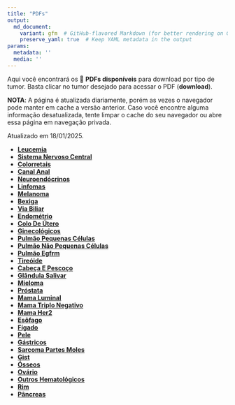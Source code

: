 ```yaml
---
title: "PDFs"
output: 
  md_document:
    variant: gfm  # GitHub-flavored Markdown (for better rendering on GitHub)
    preserve_yaml: true  # Keep YAML metadata in the output
params:
  metadata: ''
  media: ''
---
```


<script async src="https://scripts.simpleanalyticscdn.com/latest.js"></script>

Aqui você encontrará os 📝 **PDFs disponíveis** para download por tipo
de tumor. Basta clicar no tumor desejado para acessar o PDF
(**download**).

**NOTA**: A página é atualizada diariamente, porém as vezes o navegador
pode manter em cache a versão anterior. Caso você encontre alguma
informação desatualizada, tente limpar o cache do seu navegador ou abre
essa página em navegação privada.

Atualizado em 18/01/2025.

- [**Leucemia**](https://coeoralmeds-e768.restdb.io/media/678b5473f63b8048000e234e?download=true)
- [**Sistema Nervoso
  Central**](https://coeoralmeds-e768.restdb.io/media/678b5474f63b8048000e2350?download=true)
- [**Colorretais**](https://coeoralmeds-e768.restdb.io/media/678b5476f63b8048000e2356?download=true)
- [**Canal
  Anal**](https://coeoralmeds-e768.restdb.io/media/678b5477f63b8048000e2358?download=true)
- [**Neuroendócrinos**](https://coeoralmeds-e768.restdb.io/media/678b5478f63b8048000e235a?download=true)
- [**Linfomas**](https://coeoralmeds-e768.restdb.io/media/678b5479f63b8048000e235c?download=true)
- [**Melanoma**](https://coeoralmeds-e768.restdb.io/media/678b547af63b8048000e235e?download=true)
- [**Bexiga**](https://coeoralmeds-e768.restdb.io/media/678b547cf63b8048000e2363?download=true)
- [**Via
  Biliar**](https://coeoralmeds-e768.restdb.io/media/678b547df63b8048000e2365?download=true)
- [**Endométrio**](https://coeoralmeds-e768.restdb.io/media/678b547ef63b8048000e2367?download=true)
- [**Colo De
  Útero**](https://coeoralmeds-e768.restdb.io/media/678b547ff63b8048000e2369?download=true)
- [**Ginecológicos**](https://coeoralmeds-e768.restdb.io/media/678b5480f63b8048000e236b?download=true)
- [**Pulmão Pequenas
  Células**](https://coeoralmeds-e768.restdb.io/media/678b5481f63b8048000e236d?download=true)
- [**Pulmão Não Pequenas
  Células**](https://coeoralmeds-e768.restdb.io/media/678b5482f63b8048000e236f?download=true)
- [**Pulmão
  Egfrm**](https://coeoralmeds-e768.restdb.io/media/678b5483f63b8048000e2371?download=true)
- [**Tireóide**](https://coeoralmeds-e768.restdb.io/media/678b5486f63b8048000e2375?download=true)
- [**Cabeça E
  Pescoço**](https://coeoralmeds-e768.restdb.io/media/678b5487f63b8048000e2377?download=true)
- [**Glândula
  Salivar**](https://coeoralmeds-e768.restdb.io/media/678b5488f63b8048000e2379?download=true)
- [**Mieloma**](https://coeoralmeds-e768.restdb.io/media/678b5489f63b8048000e237b?download=true)
- [**Próstata**](https://coeoralmeds-e768.restdb.io/media/678b548af63b8048000e237d?download=true)
- [**Mama
  Luminal**](https://coeoralmeds-e768.restdb.io/media/678b548cf63b8048000e2381?download=true)
- [**Mama Triplo
  Negativo**](https://coeoralmeds-e768.restdb.io/media/678b548df63b8048000e2383?download=true)
- [**Mama
  Her2**](https://coeoralmeds-e768.restdb.io/media/678b548ef63b8048000e2385?download=true)
- [**Esôfago**](https://coeoralmeds-e768.restdb.io/media/678b548ff63b8048000e2387?download=true)
- [**Fígado**](https://coeoralmeds-e768.restdb.io/media/678b5491f63b8048000e2389?download=true)
- [**Pele**](https://coeoralmeds-e768.restdb.io/media/678b5492f63b8048000e238b?download=true)
- [**Gástricos**](https://coeoralmeds-e768.restdb.io/media/678b5493f63b8048000e238d?download=true)
- [**Sarcoma Partes
  Moles**](https://coeoralmeds-e768.restdb.io/media/678b5494f63b8048000e238f?download=true)
- [**Gist**](https://coeoralmeds-e768.restdb.io/media/678b5495f63b8048000e2391?download=true)
- [**Ósseos**](https://coeoralmeds-e768.restdb.io/media/678b5496f63b8048000e2393?download=true)
- [**Ovário**](https://coeoralmeds-e768.restdb.io/media/678b5497f63b8048000e2395?download=true)
- [**Outros
  Hematológicos**](https://coeoralmeds-e768.restdb.io/media/678b5498f63b8048000e2397?download=true)
- [**Rim**](https://coeoralmeds-e768.restdb.io/media/678b5499f63b8048000e2399?download=true)
- [**Pâncreas**](https://coeoralmeds-e768.restdb.io/media/678b549af63b8048000e239b?download=true)
